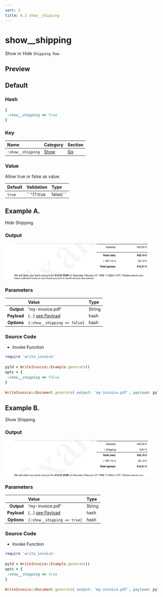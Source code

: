 ```yaml
---
sort: 3
title: A.3 show__shipping
---
```

# show__shipping

Show or Hide `Shipping Row`


## Preview

<div >
    <canvas id='canvas' search=':show__shipping' palette='option_detail'></canvas>
</div>
<script src="../assets/js/marker.js"></script>  

 
## Default

### Hash

```ruby
{
 :show__shipping => true
} 
```

### Key

| **Name** | **Category** | **Section** |
| :--- | :--- | :--- |
| ```:show__shipping``` |  [Show](./#show) | [Six](/sections/six) |

### Value

Allow true or false as value.

| **Default**| **Validation**| **Type** |
| :--- | :--- | :--- |
| ```true``` | ```^(?:true|false)``` | Boolean |

## Example A.

Hide Shipping

### Output

<img src="../assets/images/options/show__shipping--a.png">



### Parameters

| | **Value** | **Type** |
|------:|:------|:------|
| **Output** | 'my-invoice.pdf' | String |
| **Payload** | {...} [see Payload](../payload) | hash |
| **Options** | ```{:show__shipping => false}``` | hash |


### Source Code

* Invoke Function

```ruby
require 'write_invoice'
 
pyld = WriteInvoice::Example.generate()
opts = {
 :show__shipping => false
}
 
WriteInvoice::Document.generate( output: 'my-invoice.pdf', payload: pyld, options: opts )

```

## Example B.

Show Shipping

### Output

<img src="../assets/images/options/show__shipping--b.png">



### Parameters

| | **Value** | **Type** |
|------:|:------|:------|
| **Output** | 'my-invoice.pdf' | String |
| **Payload** | {...} [see Payload](../payload) | hash |
| **Options** | ```{:show__shipping => true}``` | hash |


### Source Code

* Invoke Function

```ruby
require 'write_invoice'
 
pyld = WriteInvoice::Example.generate()
opts = {
 :show__shipping => true
}
 
WriteInvoice::Document.generate( output: 'my-invoice.pdf', payload: pyld, options: opts )

```


